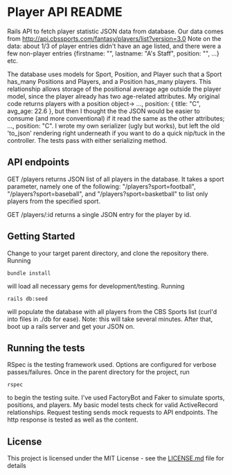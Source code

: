 # Player API README

Rails API to fetch player statistic JSON data from database.  Our data comes from http://api.cbssports.com/fantasy/players/list?version=3.0
Note on the data: about 1/3 of player entries didn't have an age listed, and there were a few non-player entries
{firstname: "", lastname: "A's Staff", position: "", ...} etc.  

The database uses models for Sport, Position, and Player such that a Sport has_many Positions and Players, and a Position has_many players.
This relationship allows storage of the positional average age outside the player model, since the player already has two age-related attributes.
My original code returns players with a position object-> ..., position: { title: "C", avg_age: 22.6 }, but then I thought the the JSON would be easier to consume (and more conventional) if it read the same as the other attributes; ..., position: "C". I wrote my own serializer (ugly but works), but left the old 'to_json' rendering right underneath if you want to do a quick nip/tuck in the controller. The tests pass with either serializing method.

## API endpoints

  GET /players  returns JSON list of all players in the database.
    It takes a sport parameter, namely one of the following:
    "/players?sport=football", "/players?sport=baseball", and "/players?sport=basketball"
    to list only players from the specified sport.

  GET /players/:id    returns a single JSON entry for the player by id.


## Getting Started

Change to your target parent directory, and clone the repository there.  Running
```
bundle install
```
will load all necessary gems for development/testing.  Running
```
rails db:seed
```
will populate the database with all players from the CBS Sports list (curl'd into files in ./db for ease).
Note: this will take several minutes.  After that, boot up a rails server and get your JSON on.



## Running the tests

RSpec is the testing framework used.  Options are configured for verbose passes/failures.
Once in the parent directory for the project, run
```
rspec
```
to begin the testing suite.
I've used FactoryBot and Faker to simulate sports, positions, and players.
My basic model tests check for valid ActiveRecord relationships.
Request testing sends mock requests to API endpoints.  The http response is tested as well as the content.




## License

This project is licensed under the MIT License - see the [LICENSE.md](LICENSE.md) file for details
